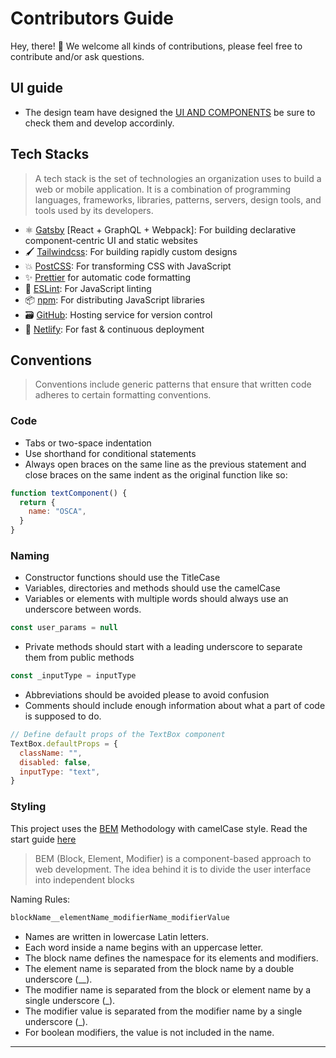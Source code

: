 # Contributors Guide

Hey, there! 👋 We welcome all kinds of contributions, please feel free to contribute and/or ask questions.

## UI guide

- The design team have designed the [UI AND COMPONENTS](https://xd.adobe.com/view/46c10c27-2956-4d5f-43c0-a59e2d991194-30f0/) be sure to check them and develop accordinly.

## Tech Stacks

> A tech stack is the set of technologies an organization uses to build a web or mobile application. It is a combination of programming languages, frameworks, libraries, patterns, servers, design tools, and tools used by its developers.

- ⚛️ [Gatsby](https://gatsbyjs.org) [React + GraphQL + Webpack]: For building declarative component-centric UI and static websites
- 🖌️ [Tailwindcss](https://tailwindcss.com/): For building rapidly custom designs
- 💥 [PostCSS](https://postcss.org/): For transforming CSS with JavaScript
- ✨ [Prettier](https://prettier.io/) for automatic code formatting
- 📐 [ESLint](https://eslint.org/): For JavaScript linting
- 📦 [npm](https://www.npmjs.com/): For distributing JavaScript libraries
- 🗃️ [GitHub](https://github.com): Hosting service for version control
- 🚀 [Netlify](https://www.netlify.com/): For fast & continuous deployment

## Conventions

> Conventions include generic patterns that ensure that written code adheres to certain formatting conventions.

### Code

- Tabs or two-space indentation
- Use shorthand for conditional statements
- Always open braces on the same line as the previous statement and close braces on the same indent as the original function like so:

```js
function textComponent() {
  return {
    name: "OSCA",
  }
}
```

### Naming

- Constructor functions should use the TitleCase
- Variables, directories and methods should use the camelCase
- Variables or elements with multiple words should always use an underscore between words.

```js
const user_params = null
```

- Private methods should start with a leading underscore to separate them from public methods

```js
const _inputType = inputType
```

- Abbreviations should be avoided please to avoid confusion
- Comments should include enough information about what a part of code is supposed to do.

```js
// Define default props of the TextBox component
TextBox.defaultProps = {
  className: "",
  disabled: false,
  inputType: "text",
}
```

### Styling

This project uses the [BEM](https://en.bem.info) Methodology with camelCase style. Read the start guide [here](https://en.bem.info/methodology/quick-start/)

> BEM (Block, Element, Modifier) is a component-based approach to web development. The idea behind it is to divide the user interface into independent blocks

Naming Rules:

```css
blockName__elementName_modifierName_modifierValue
```

- Names are written in lowercase Latin letters.
- Each word inside a name begins with an uppercase letter.
- The block name defines the namespace for its elements and modifiers.
- The element name is separated from the block name by a double underscore (\_\_).
- The modifier name is separated from the block or element name by a single underscore (\_).
- The modifier value is separated from the modifier name by a single underscore (\_).
- For boolean modifiers, the value is not included in the name.

---
